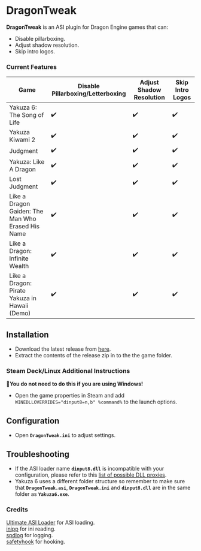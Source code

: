 # DragonTweak

**DragonTweak** is an ASI plugin for Dragon Engine games that can:
- Disable pillarboxing.
- Adjust shadow resolution.
- Skip intro logos.

### Current Features 

| Game                                              | Disable Pillarboxing/Letterboxing | Adjust Shadow Resolution | Skip Intro Logos |
|---------------------------------------------------|-----------------------------------|--------------------------|------------------|
| Yakuza 6: The Song of Life                        | ✔️                               | ✔️                      | ✔️              |
| Yakuza Kiwami 2                                   | ✔️                               | ✔️                      | ✔️              |
| Judgment                                          | ✔️                               | ✔️                      | ✔️              |
| Yakuza: Like A Dragon                             | ✔️                               | ✔️                      | ✔️              |
| Lost Judgment                                     | ✔️                               | ✔️                      | ✔️              |
| Like a Dragon Gaiden: The Man Who Erased His Name | ✔️                               | ✔️                      | ✔️              |
| Like a Dragon: Infinite Wealth                    | ✔️                               | ✔️                      | ✔️              |
| Like a Dragon: Pirate Yakuza in Hawaii (Demo)     | ✔️                               | ✔️                      | ✔️              |

## Installation  
- Download the latest release from [here](https://github.com/Lyall/DragonTweak/releases). 
- Extract the contents of the release zip in to the the game folder.  

### Steam Deck/Linux Additional Instructions
🚩**You do not need to do this if you are using Windows!**  
- Open the game properties in Steam and add `WINEDLLOVERRIDES="dinput8=n,b" %command%` to the launch options.  

## Configuration
- Open **`DragonTweak.ini`** to adjust settings.

## Troubleshooting
- If the ASI loader name **`dinput8.dll`** is incompatible with your configuration, please refer to this [list of possible DLL proxies](https://github.com/ThirteenAG/Ultimate-ASI-Loader#description).
- Yakuza 6 uses a different folder structure so remember to make sure that **`DragonTweak.asi`**, **`DragonTweak.ini`** and **`dinput8.dll`** are in the same folder as **`Yakuza6.exe`**.

### Credits
[Ultimate ASI Loader](https://github.com/ThirteenAG/Ultimate-ASI-Loader) for ASI loading. <br />
[inipp](https://github.com/mcmtroffaes/inipp) for ini reading. <br />
[spdlog](https://github.com/gabime/spdlog) for logging. <br />
[safetyhook](https://github.com/cursey/safetyhook) for hooking.
